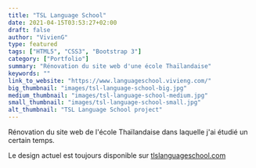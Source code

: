 ```yaml
---
title: "TSL Language School"
date: 2021-04-15T03:53:27+02:00
draft: false
author: "VivienG"
type: featured
tags: ["HTML5", "CSS3", "Bootstrap 3"]
category: ["Portfolio"]
summary: "Rénovation du site web d'une école Thaïlandaise"
keywords: ""
link_to_website: "https://www.languageschool.vivieng.com/"
big_thumbnail: "images/tsl-language-school-big.jpg"
medium_thumbnail: "images/tsl-language-school-medium.jpg"
small_thumbnail: "images/tsl-language-school-small.jpg"
alt_thumbnail: "TSL Language School project"
---
```


Rénovation du site web de l'école Thaïlandaise dans laquelle j'ai étudié un certain temps.

Le design actuel est toujours disponible sur [tlslanguageschool.com](http://www.tlslanguageschool.com)